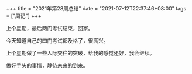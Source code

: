 +++
title = "2021年第28周总结"
date = "2021-07-12T22:37:46+08:00"
tags = ["周记"]
+++

上个星期，最后两门考试结束，回家。

今天知道自己的四门考试都及格了，很高兴。

上个星期做了一些人际交往的突破，给我的感觉还好，我会继续。

做好手头的事情，静待未来的到来。
